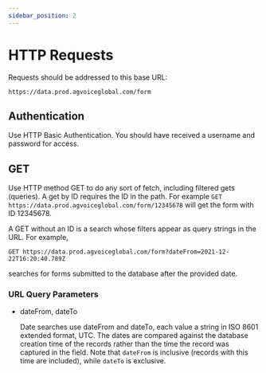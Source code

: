 ```yaml
---
sidebar_position: 2
---
```


# HTTP Requests

Requests should be addressed to this base URL:

`https://data.prod.agvoiceglobal.com/form`

## Authentication

Use HTTP Basic Authentication.  You should have received a username and password for access.

## GET

Use HTTP method GET to do any sort of fetch, including filtered gets (queries). A get by ID requires the ID in the path. For example `GET https://data.prod.agvoiceglobal.com/form/12345678` will get the form with ID 12345678.

A GET without an ID is a search whose filters appear as query strings in the URL.  For example,
```
GET https://data.prod.agvoiceglobal.com/form?dateFrom=2021-12-22T16:20:40.789Z
```
searches for forms submitted to the database after the provided date.

### URL Query Parameters
+ dateFrom, dateTo
  
  Date searches use dateFrom and dateTo, each value a string in ISO 8601 extended format, UTC.  The dates are compared against the database creation time of the records rather than the time the record was captured in the field.  Note that `dateFrom` is inclusive (records with 
this time are included), while `dateTo` is exclusive.
